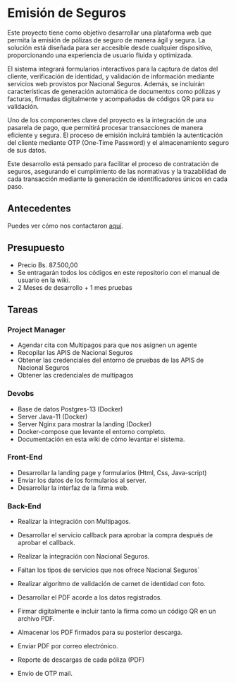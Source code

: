 # Emisión de Seguros

Este proyecto tiene como objetivo desarrollar una plataforma web que permita la emisión de pólizas de seguro de manera ágil y segura. La solución está diseñada para ser accesible desde cualquier dispositivo, proporcionando una experiencia de usuario fluida y optimizada.

El sistema integrará formularios interactivos para la captura de datos del cliente, verificación de identidad, y validación de información mediante servicios web provistos por Nacional Seguros. Además, se incluirán características de generación automática de documentos como pólizas y facturas, firmadas digitalmente y acompañadas de códigos QR para su validación.

Uno de los componentes clave del proyecto es la integración de una pasarela de pago, que permitirá procesar transacciones de manera eficiente y segura. El proceso de emisión incluirá también la autenticación del cliente mediante OTP (One-Time Password) y el almacenamiento seguro de sus datos.

Este desarrollo está pensado para facilitar el proceso de contratación de seguros, asegurando el cumplimiento de las normativas y la trazabilidad de cada transacción mediante la generación de identificadores únicos en cada paso.

## Antecedentes

Puedes ver cómo nos contactaron [aquí](https://github.com/Nacional-Seguros/.github/wiki/Antecedentes).

## Presupuesto

- Precio Bs. 87.500,00
- Se entragarán todos los códigos en este repositorio con el manual de usuario en la wiki.
- 2 Meses de desarrollo + 1 mes pruebas

## Tareas

### Project Manager
- Agendar cita con Multipagos para que nos asignen un agente
- Recopilar las APIS de Nacional Seguros
- Obtener las credenciales del entorno de pruebas de las APIS de Nacional Seguros
- Obtener las credenciales de multipagos

### Devobs
- Base de datos Postgres-13 (Docker)
- Server Java-11 (Docker)
- Server Nginx para mostrar la landing (Docker)
- Docker-compose que levante el entorno completo.
- Documentación en esta wiki de cómo levantar el sistema.

### Front-End
- Desarrollar la landing page y formularios (Html, Css, Java-script)
- Enviar los datos de los formularios al server.
- Desarrollar la interfaz de la firma web.

### Back-End
- Realizar la integración con Multipagos.
- Desarrollar el servicio callback para aprobar la compra después de aprobar el callback.

- Realizar la integración con Nacional Seguros.
- Faltan los tipos de servicios que nos ofrece Nacional Seguros`
- Realizar algoritmo de validación de carnet de identidad con foto.

- Desarrollar el PDF acorde a los datos registrados.
- Firmar digitalmente e incluir tanto la firma como un código QR en un archivo PDF.
- Almacenar los PDF firmados para su posterior descarga.
- Enviar PDF por correo electrónico.
- Reporte de descargas de cada póliza (PDF)
- Envío de OTP mail.
